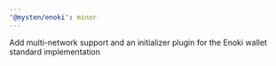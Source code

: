 ```yaml
---
'@mysten/enoki': minor
---
```


Add multi-network support and an initializer plugin for the Enoki wallet standard implementation

